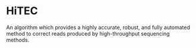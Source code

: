 # HiTEC

An algorithm which provides a highly accurate, robust, and fully automated method to correct reads produced by high-throughput sequencing methods.

